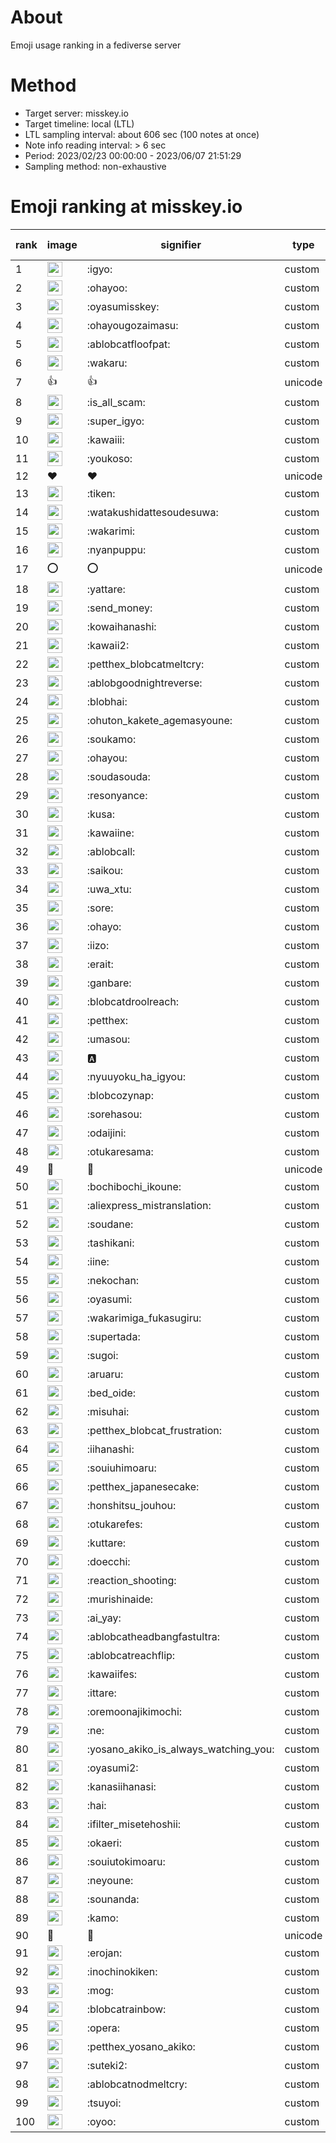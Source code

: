 # About
Emoji usage ranking in a fediverse server

# Method
- Target server: misskey.io
- Target timeline: local (LTL)
- LTL sampling interval: about 606 sec (100 notes at once)
- Note info reading interval: > 6 sec
- Period: 2023/02/23 00:00:00 - 2023/06/07 21:51:29 
- Sampling method: non-exhaustive

# Emoji ranking at misskey.io

|rank|image|signifier|type|frequency score|
|----|----|----|----|----|
|1|<img height="24" src="https://misskey.io/emoji/igyo.webp">|:igyo:|custom|100832|
|2|<img height="24" src="https://misskey.io/emoji/ohayoo.webp">|:ohayoo:|custom|100512|
|3|<img height="24" src="https://misskey.io/emoji/oyasumisskey.webp">|:oyasumisskey:|custom|47026|
|4|<img height="24" src="https://misskey.io/emoji/ohayougozaimasu.webp">|:ohayougozaimasu:|custom|39387|
|5|<img height="24" src="https://misskey.io/emoji/ablobcatfloofpat.webp">|:ablobcatfloofpat:|custom|28771|
|6|<img height="24" src="https://misskey.io/emoji/wakaru.webp">|:wakaru:|custom|25375|
|7|👍|👍|unicode|23936|
|8|<img height="24" src="https://misskey.io/emoji/is_all_scam.webp">|:is_all_scam:|custom|22806|
|9|<img height="24" src="https://misskey.io/emoji/super_igyo.webp">|:super_igyo:|custom|21808|
|10|<img height="24" src="https://misskey.io/emoji/kawaiii.webp">|:kawaiii:|custom|18514|
|11|<img height="24" src="https://misskey.io/emoji/youkoso.webp">|:youkoso:|custom|18483|
|12|❤|❤|unicode|14875|
|13|<img height="24" src="https://misskey.io/emoji/tiken.webp">|:tiken:|custom|14819|
|14|<img height="24" src="https://misskey.io/emoji/watakushidattesoudesuwa.webp">|:watakushidattesoudesuwa:|custom|14173|
|15|<img height="24" src="https://misskey.io/emoji/wakarimi.webp">|:wakarimi:|custom|13320|
|16|<img height="24" src="https://misskey.io/emoji/nyanpuppu.webp">|:nyanpuppu:|custom|13166|
|17|⭕|⭕|unicode|13090|
|18|<img height="24" src="https://misskey.io/emoji/yattare.webp">|:yattare:|custom|13051|
|19|<img height="24" src="https://misskey.io/emoji/send_money.webp">|:send_money:|custom|12854|
|20|<img height="24" src="https://misskey.io/emoji/kowaihanashi.webp">|:kowaihanashi:|custom|11704|
|21|<img height="24" src="https://misskey.io/emoji/kawaii2.webp">|:kawaii2:|custom|11149|
|22|<img height="24" src="https://misskey.io/emoji/petthex_blobcatmeltcry.webp">|:petthex_blobcatmeltcry:|custom|10560|
|23|<img height="24" src="https://misskey.io/emoji/ablobgoodnightreverse.webp">|:ablobgoodnightreverse:|custom|10297|
|24|<img height="24" src="https://misskey.io/emoji/blobhai.webp">|:blobhai:|custom|10259|
|25|<img height="24" src="https://misskey.io/emoji/ohuton_kakete_agemasyoune.webp">|:ohuton_kakete_agemasyoune:|custom|9957|
|26|<img height="24" src="https://misskey.io/emoji/soukamo.webp">|:soukamo:|custom|9631|
|27|<img height="24" src="https://misskey.io/emoji/ohayou.webp">|:ohayou:|custom|8782|
|28|<img height="24" src="https://misskey.io/emoji/soudasouda.webp">|:soudasouda:|custom|8239|
|29|<img height="24" src="https://misskey.io/emoji/resonyance.webp">|:resonyance:|custom|8190|
|30|<img height="24" src="https://misskey.io/emoji/kusa.webp">|:kusa:|custom|7922|
|31|<img height="24" src="https://misskey.io/emoji/kawaiine.webp">|:kawaiine:|custom|7810|
|32|<img height="24" src="https://misskey.io/emoji/ablobcall.webp">|:ablobcall:|custom|7165|
|33|<img height="24" src="https://misskey.io/emoji/saikou.webp">|:saikou:|custom|7121|
|34|<img height="24" src="https://misskey.io/emoji/uwa_xtu.webp">|:uwa_xtu:|custom|7100|
|35|<img height="24" src="https://misskey.io/emoji/sore.webp">|:sore:|custom|7049|
|36|<img height="24" src="https://misskey.io/emoji/ohayo.webp">|:ohayo:|custom|6680|
|37|<img height="24" src="https://misskey.io/emoji/iizo.webp">|:iizo:|custom|6621|
|38|<img height="24" src="https://misskey.io/emoji/erait.webp">|:erait:|custom|6499|
|39|<img height="24" src="https://misskey.io/emoji/ganbare.webp">|:ganbare:|custom|6464|
|40|<img height="24" src="https://misskey.io/emoji/blobcatdroolreach.webp">|:blobcatdroolreach:|custom|6254|
|41|<img height="24" src="https://misskey.io/emoji/petthex.webp">|:petthex:|custom|6112|
|42|<img height="24" src="https://misskey.io/emoji/umasou.webp">|:umasou:|custom|6012|
|43|<img height="24" src="https://misskey.io/emoji/a.webp">|:a:|custom|5905|
|44|<img height="24" src="https://misskey.io/emoji/nyuuyoku_ha_igyou.webp">|:nyuuyoku_ha_igyou:|custom|5810|
|45|<img height="24" src="https://misskey.io/emoji/blobcozynap.webp">|:blobcozynap:|custom|5732|
|46|<img height="24" src="https://misskey.io/emoji/sorehasou.webp">|:sorehasou:|custom|5620|
|47|<img height="24" src="https://misskey.io/emoji/odaijini.webp">|:odaijini:|custom|5594|
|48|<img height="24" src="https://misskey.io/emoji/otukaresama.webp">|:otukaresama:|custom|5570|
|49|🎉|🎉|unicode|5394|
|50|<img height="24" src="https://misskey.io/emoji/bochibochi_ikoune.webp">|:bochibochi_ikoune:|custom|5313|
|51|<img height="24" src="https://misskey.io/emoji/aliexpress_mistranslation.webp">|:aliexpress_mistranslation:|custom|5251|
|52|<img height="24" src="https://misskey.io/emoji/soudane.webp">|:soudane:|custom|5187|
|53|<img height="24" src="https://misskey.io/emoji/tashikani.webp">|:tashikani:|custom|5132|
|54|<img height="24" src="https://misskey.io/emoji/iine.webp">|:iine:|custom|5024|
|55|<img height="24" src="https://misskey.io/emoji/nekochan.webp">|:nekochan:|custom|4695|
|56|<img height="24" src="https://misskey.io/emoji/oyasumi.webp">|:oyasumi:|custom|4498|
|57|<img height="24" src="https://misskey.io/emoji/wakarimiga_fukasugiru.webp">|:wakarimiga_fukasugiru:|custom|4451|
|58|<img height="24" src="https://misskey.io/emoji/supertada.webp">|:supertada:|custom|4434|
|59|<img height="24" src="https://misskey.io/emoji/sugoi.webp">|:sugoi:|custom|4421|
|60|<img height="24" src="https://misskey.io/emoji/aruaru.webp">|:aruaru:|custom|4254|
|61|<img height="24" src="https://misskey.io/emoji/bed_oide.webp">|:bed_oide:|custom|4199|
|62|<img height="24" src="https://misskey.io/emoji/misuhai.webp">|:misuhai:|custom|4179|
|63|<img height="24" src="https://misskey.io/emoji/petthex_blobcat_frustration.webp">|:petthex_blobcat_frustration:|custom|4126|
|64|<img height="24" src="https://misskey.io/emoji/iihanashi.webp">|:iihanashi:|custom|4110|
|65|<img height="24" src="https://misskey.io/emoji/souiuhimoaru.webp">|:souiuhimoaru:|custom|4035|
|66|<img height="24" src="https://misskey.io/emoji/petthex_japanesecake.webp">|:petthex_japanesecake:|custom|4022|
|67|<img height="24" src="https://misskey.io/emoji/honshitsu_jouhou.webp">|:honshitsu_jouhou:|custom|3952|
|68|<img height="24" src="https://misskey.io/emoji/otukarefes.webp">|:otukarefes:|custom|3903|
|69|<img height="24" src="https://misskey.io/emoji/kuttare.webp">|:kuttare:|custom|3868|
|70|<img height="24" src="https://misskey.io/emoji/doecchi.webp">|:doecchi:|custom|3580|
|71|<img height="24" src="https://misskey.io/emoji/reaction_shooting.webp">|:reaction_shooting:|custom|3521|
|72|<img height="24" src="https://misskey.io/emoji/murishinaide.webp">|:murishinaide:|custom|3514|
|73|<img height="24" src="https://misskey.io/emoji/ai_yay.webp">|:ai_yay:|custom|3476|
|74|<img height="24" src="https://misskey.io/emoji/ablobcatheadbangfastultra.webp">|:ablobcatheadbangfastultra:|custom|3399|
|75|<img height="24" src="https://misskey.io/emoji/ablobcatreachflip.webp">|:ablobcatreachflip:|custom|3394|
|76|<img height="24" src="https://misskey.io/emoji/kawaiifes.webp">|:kawaiifes:|custom|3360|
|77|<img height="24" src="https://misskey.io/emoji/ittare.webp">|:ittare:|custom|3236|
|78|<img height="24" src="https://misskey.io/emoji/oremoonajikimochi.webp">|:oremoonajikimochi:|custom|3179|
|79|<img height="24" src="https://misskey.io/emoji/ne.webp">|:ne:|custom|3174|
|80|<img height="24" src="https://misskey.io/emoji/yosano_akiko_is_always_watching_you.webp">|:yosano_akiko_is_always_watching_you:|custom|3116|
|81|<img height="24" src="https://misskey.io/emoji/oyasumi2.webp">|:oyasumi2:|custom|3066|
|82|<img height="24" src="https://misskey.io/emoji/kanasiihanasi.webp">|:kanasiihanasi:|custom|3018|
|83|<img height="24" src="https://misskey.io/emoji/hai.webp">|:hai:|custom|3005|
|84|<img height="24" src="https://misskey.io/emoji/ifilter_misetehoshii.webp">|:ifilter_misetehoshii:|custom|2972|
|85|<img height="24" src="https://misskey.io/emoji/okaeri.webp">|:okaeri:|custom|2957|
|86|<img height="24" src="https://misskey.io/emoji/souiutokimoaru.webp">|:souiutokimoaru:|custom|2955|
|87|<img height="24" src="https://misskey.io/emoji/neyoune.webp">|:neyoune:|custom|2940|
|88|<img height="24" src="https://misskey.io/emoji/sounanda.webp">|:sounanda:|custom|2933|
|89|<img height="24" src="https://misskey.io/emoji/kamo.webp">|:kamo:|custom|2887|
|90|🤔|🤔|unicode|2811|
|91|<img height="24" src="https://misskey.io/emoji/erojan.webp">|:erojan:|custom|2775|
|92|<img height="24" src="https://misskey.io/emoji/inochinokiken.webp">|:inochinokiken:|custom|2719|
|93|<img height="24" src="https://misskey.io/emoji/mog.webp">|:mog:|custom|2710|
|94|<img height="24" src="https://misskey.io/emoji/blobcatrainbow.webp">|:blobcatrainbow:|custom|2701|
|95|<img height="24" src="https://misskey.io/emoji/opera.webp">|:opera:|custom|2697|
|96|<img height="24" src="https://misskey.io/emoji/petthex_yosano_akiko.webp">|:petthex_yosano_akiko:|custom|2687|
|97|<img height="24" src="https://misskey.io/emoji/suteki2.webp">|:suteki2:|custom|2649|
|98|<img height="24" src="https://misskey.io/emoji/ablobcatnodmeltcry.webp">|:ablobcatnodmeltcry:|custom|2636|
|99|<img height="24" src="https://misskey.io/emoji/tsuyoi.webp">|:tsuyoi:|custom|2593|
|100|<img height="24" src="https://misskey.io/emoji/oyoo.webp">|:oyoo:|custom|2508|
